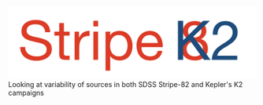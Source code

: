 ![](badlogo.png)
Looking at variability of sources in both SDSS Stripe-82 and Kepler's K2 campaigns

